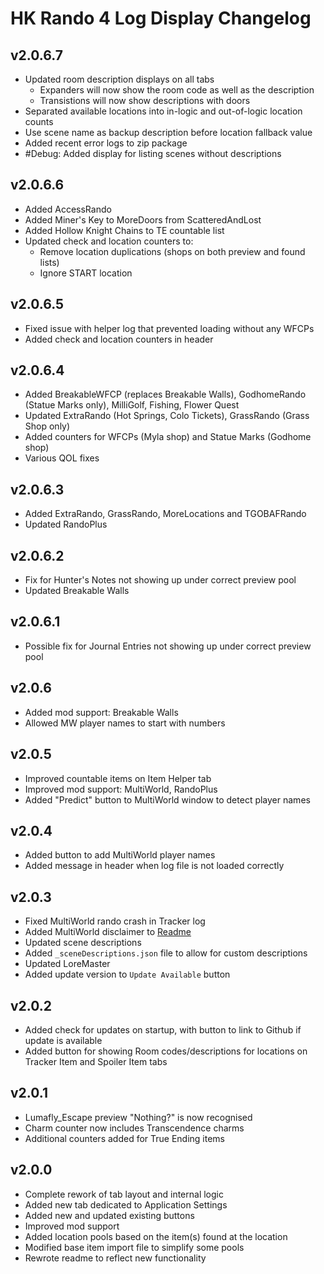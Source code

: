# HK Rando 4 Log Display Changelog

## v2.0.6.7
- Updated room description displays on all tabs
  - Expanders will now show the room code as well as the description
  - Transistions will now show descriptions with doors
- Separated available locations into in-logic and out-of-logic location counts
- Use scene name as backup description before location fallback value
- Added recent error logs to zip package
- #Debug: Added display for listing scenes without descriptions

## v2.0.6.6
- Added AccessRando
- Added Miner's Key to MoreDoors from ScatteredAndLost
- Added Hollow Knight Chains to TE countable list
- Updated check and location counters to:
  - Remove location duplications (shops on both preview and found lists)
  - Ignore START location

## v2.0.6.5
- Fixed issue with helper log that prevented loading without any WFCPs
- Added check and location counters in header

## v2.0.6.4
- Added BreakableWFCP (replaces Breakable Walls), GodhomeRando (Statue Marks only), MilliGolf, Fishing, Flower Quest
- Updated ExtraRando (Hot Springs, Colo Tickets), GrassRando (Grass Shop only)
- Added counters for WFCPs (Myla shop) and Statue Marks (Godhome shop)
- Various QOL fixes

## v2.0.6.3

- Added ExtraRando, GrassRando, MoreLocations and TGOBAFRando
- Updated RandoPlus

## v2.0.6.2

- Fix for Hunter's Notes not showing up under correct preview pool
- Updated Breakable Walls

## v2.0.6.1

- Possible fix for Journal Entries not showing up under correct preview pool

## v2.0.6

- Added mod support: Breakable Walls
- Allowed MW player names to start with numbers

## v2.0.5

- Improved countable items on Item Helper tab
- Improved mod support: MultiWorld, RandoPlus
- Added "Predict" button to MultiWorld window to detect player names

## v2.0.4

- Added button to add MultiWorld player names
- Added message in header when log file is not loaded correctly

## v2.0.3

- Fixed MultiWorld rando crash in Tracker log
- Added MultiWorld disclaimer to [Readme](https://github.com/blu-sta/HK-Rando-4-Log-Display/blob/main/README.md#multiWorld-disclaimer)
- Updated scene descriptions
- Added `_sceneDescriptions.json` file to allow for custom descriptions
- Updated LoreMaster
- Added update version to `Update Available` button

## v2.0.2

- Added check for updates on startup, with button to link to Github if update is available
- Added button for showing Room codes/descriptions for locations on Tracker Item and Spoiler Item tabs

## v2.0.1

- Lumafly_Escape preview "Nothing?" is now recognised
- Charm counter now includes Transcendence charms
- Additional counters added for True Ending items

## v2.0.0

- Complete rework of tab layout and internal logic
- Added new tab dedicated to Application Settings
- Added new and updated existing buttons
- Improved mod support
- Added location pools based on the item(s) found at the location
- Modified base item import file to simplify some pools
- Rewrote readme to reflect new functionality

